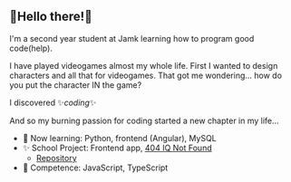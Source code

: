 ## 🌻Hello there!🌻

I'm a second year student at Jamk learning how to program good code(help).

I have played videogames almost my whole life. First I wanted to design characters and all that for videogames. That got me wondering... how do you put the character IN the game?

I discovered ✨*coding*✨

And so my burning passion for coding started a new chapter in my life... 

- 🍂 Now learning: Python, frontend (Angular), MySQL
- ✨ School Project: Frontend app, [404 IQ Not Found](https://404iqnotfound.netlify.app/)
    - [Repository](https://github.com/jamktiko/404_iq_not_found)
- 🌙 Competence: JavaScript, TypeScript

<!--
**MiniNoita/mininoita** is a ✨ _special_ ✨ repository because its `README.md` (this file) appears on your GitHub profile.

Here are some ideas to get you started:

- 🔭 I’m currently working on ...
- 🌱 I’m currently learning ...
- 👯 I’m looking to collaborate on ...
- 🤔 I’m looking for help with ...
- 💬 Ask me about ...
- 📫 How to reach me: ...
- 😄 Pronouns: ...
- ⚡ Fun fact: ...
-->
